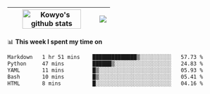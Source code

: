 | <a href="https://github.com/anuraghazra/github-readme-stats"><img width="85%" src="https://github-readme-stats.vercel.app/api?username=kowyo&show_icons=true&hide_border=true&theme=transparent" alt="Kowyo's github stats" /></a> | <a href="https://github.com/anuraghazra/github-readme-stats"><img align="center" src="https://github-readme-stats.vercel.app/api/top-langs/?username=kowyo&exclude_repo=Engineering-Competition-Robot,mobile-robot&hide=c,assembly,shaderlab,hlsl,mathematica,cmake&layout=compact&hide_border=true&theme=transparent" /></a> |
| ------------- | ------------- |

📊 **This week I spent my time on**
<!--START_SECTION:waka-->

```txt
Markdown   1 hr 51 mins    ██████████████▒░░░░░░░░░░   57.73 %
Python     47 mins         ██████▒░░░░░░░░░░░░░░░░░░   24.83 %
YAML       11 mins         █▒░░░░░░░░░░░░░░░░░░░░░░░   05.93 %
Bash       10 mins         █▒░░░░░░░░░░░░░░░░░░░░░░░   05.41 %
HTML       8 mins          █░░░░░░░░░░░░░░░░░░░░░░░░   04.16 %
```

<!--END_SECTION:waka-->
